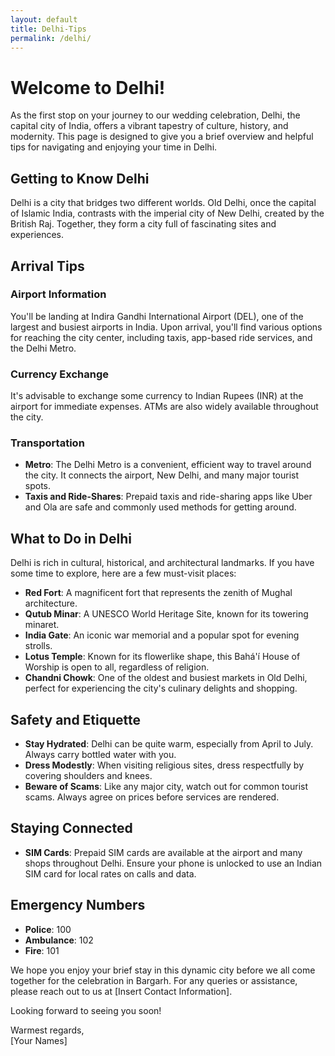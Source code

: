 ```yaml
---
layout: default
title: Delhi-Tips 
permalink: /delhi/
---
```


# Welcome to Delhi!

As the first stop on your journey to our wedding celebration, Delhi, the capital city of India, offers a vibrant tapestry of culture, history, and modernity. This page is designed to give you a brief overview and helpful tips for navigating and enjoying your time in Delhi.

## Getting to Know Delhi

Delhi is a city that bridges two different worlds. Old Delhi, once the capital of Islamic India, contrasts with the imperial city of New Delhi, created by the British Raj. Together, they form a city full of fascinating sites and experiences.

## Arrival Tips

### Airport Information
You'll be landing at Indira Gandhi International Airport (DEL), one of the largest and busiest airports in India. Upon arrival, you'll find various options for reaching the city center, including taxis, app-based ride services, and the Delhi Metro.

### Currency Exchange
It's advisable to exchange some currency to Indian Rupees (INR) at the airport for immediate expenses. ATMs are also widely available throughout the city.

### Transportation
- **Metro**: The Delhi Metro is a convenient, efficient way to travel around the city. It connects the airport, New Delhi, and many major tourist spots.
- **Taxis and Ride-Shares**: Prepaid taxis and ride-sharing apps like Uber and Ola are safe and commonly used methods for getting around.

## What to Do in Delhi

Delhi is rich in cultural, historical, and architectural landmarks. If you have some time to explore, here are a few must-visit places:

- **Red Fort**: A magnificent fort that represents the zenith of Mughal architecture.
- **Qutub Minar**: A UNESCO World Heritage Site, known for its towering minaret.
- **India Gate**: An iconic war memorial and a popular spot for evening strolls.
- **Lotus Temple**: Known for its flowerlike shape, this Bahá'í House of Worship is open to all, regardless of religion.
- **Chandni Chowk**: One of the oldest and busiest markets in Old Delhi, perfect for experiencing the city's culinary delights and shopping.

## Safety and Etiquette

- **Stay Hydrated**: Delhi can be quite warm, especially from April to July. Always carry bottled water with you.
- **Dress Modestly**: When visiting religious sites, dress respectfully by covering shoulders and knees.
- **Beware of Scams**: Like any major city, watch out for common tourist scams. Always agree on prices before services are rendered.

## Staying Connected

- **SIM Cards**: Prepaid SIM cards are available at the airport and many shops throughout Delhi. Ensure your phone is unlocked to use an Indian SIM card for local rates on calls and data.

## Emergency Numbers

- **Police**: 100
- **Ambulance**: 102
- **Fire**: 101

We hope you enjoy your brief stay in this dynamic city before we all come together for the celebration in Bargarh. For any queries or assistance, please reach out to us at [Insert Contact Information].

Looking forward to seeing you soon!

Warmest regards,  
[Your Names]
